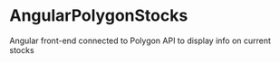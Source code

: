 # AngularPolygonStocks
Angular front-end connected to Polygon API to display info on current stocks

